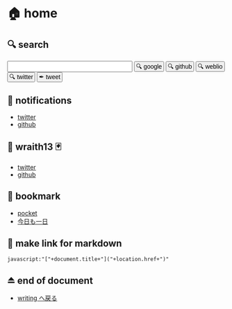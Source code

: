 # 🏠 home

<!--[WRTING-CONFING]
{
    "theme": ["@theme/default.css"],
    "withIndex": true
}
-->

## 🔍 search

<input id="query-input" style="width:30vw;font-size:1em;line-height:1em;padding:0.2em;" onkeydown="if (13===arguments[0].keyCode) { location.href='https://www.google.com/search?ie=utf-8&amp;oe=utf-8&amp;q='+encodeURIComponent(document.getElementById('query-input').value); }"> <button onclick="location.href='https://www.google.com/search?ie=utf-8&amp;oe=utf-8&amp;q='+encodeURIComponent(document.getElementById('query-input').value);" style="font-size:1em;line-height:1em;padding:0.2em;">🔍 google</button> <button onclick="location.href='https://github.com/search?q='+encodeURIComponent(document.getElementById('query-input').value);" style="font-size:1em;line-height:1em;padding:0.2em;">🔍 github</button> <button onclick="location.href='https://ejje.weblio.jp/content/'+encodeURIComponent(document.getElementById('query-input').value);" style="font-size:1em;line-height:1em;padding:0.2em;">🔍 weblio</button> <button onclick="location.href='https://twitter.com/search?src=typd&amp;q='+encodeURIComponent(document.getElementById('query-input').value);" style="font-size:1em;line-height:1em;padding:0.2em;">🔍 twitter</button> <button onclick="location.href='https://twitter.com/intent/tweet?text='+encodeURIComponent(document.getElementById('query-input').value);" style="font-size:1em;line-height:1em;padding:0.2em;">✒ tweet</button>

## 🔔 notifications

- [twitter](https://twitter.com/i/notifications)
- [github](https://github.com/notifications)

## 👻 wraith13 🃏

- [twitter](https://twitter.com/wraith13)
- [github](https://github.com/wraith13)

## 🔖 bookmark

- [pocket](https://getpocket.com/)
- [今日も一日](https://twitter.com/i/moments/975330080569286656)

## 🔗 make link for markdown

`javascript:"["+document.title+"]("+location.href+")"`

## ⏏️ end of document

- [writing へ戻る](index.md)
